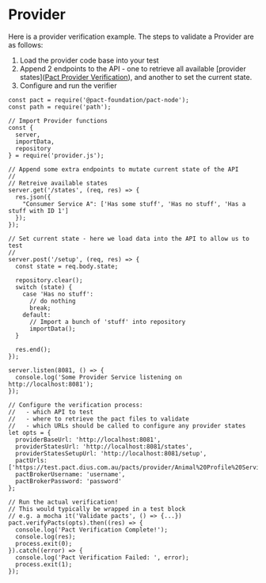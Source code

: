 # Provider

Here is a provider verification example. The steps to validate a Provider are as follows:

1. Load the provider code base into your test
1. Append 2 endpoints to the API - one to retrieve all available [provider states]([Pact Provider Verification](../../provider_states.md)), and another to set the current state.
1. Configure and run the verifier

```
const pact = require('@pact-foundation/pact-node');
const path = require('path');

// Import Provider functions
const {
  server,
  importData,
  repository
} = require('provider.js');

// Append some extra endpoints to mutate current state of the API
//
// Retreive available states
server.get('/states', (req, res) => {
  res.json({
    "Consumer Service A": ['Has some stuff', 'Has no stuff', 'Has a stuff with ID 1']
  });
});

// Set current state - here we load data into the API to allow us to test
//
server.post('/setup', (req, res) => {
  const state = req.body.state;

  repository.clear();
  switch (state) {
    case 'Has no stuff':
      // do nothing
      break;
    default:
      // Import a bunch of 'stuff' into repository
      importData();
  }

  res.end();
});

server.listen(8081, () => {
  console.log('Some Provider Service listening on http://localhost:8081');
});

// Configure the verification process:
//   - which API to test
//   - where to retrieve the pact files to validate
//   - which URLs should be called to configure any provider states
let opts = {
  providerBaseUrl: 'http://localhost:8081',
  providerStatesUrl: 'http://localhost:8081/states',
  providerStatesSetupUrl: 'http://localhost:8081/setup',
  pactUrls: ['https://test.pact.dius.com.au/pacts/provider/Animal%20Profile%20Service/consumer/Matching%20Service/latest'],
  pactBrokerUsername: 'username',
  pactBrokerPassword: 'password'
};

// Run the actual verification!
// This would typically be wrapped in a test block
// e.g. a mocha it('Validate pacts', () => {...})
pact.verifyPacts(opts).then((res) => {
  console.log('Pact Verification Complete!');
  console.log(res);
  process.exit(0);
}).catch((error) => {
  console.log('Pact Verification Failed: ', error);
  process.exit(1);
});
```

